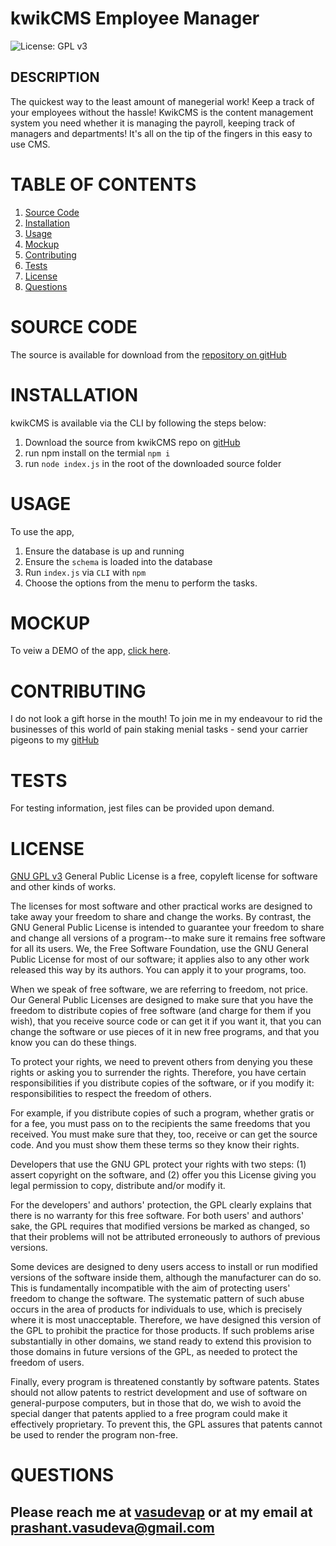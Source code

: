 # kwikCMS Employee Manager
![License: GPL v3](https://img.shields.io/badge/License-GPLv3-blue.svg)

## DESCRIPTION

The quickest way to the least amount of manegerial work!  Keep a track of your employees without the hassle!  KwikCMS is the content management system you need whether it is managing the payroll, keeping track of managers and departments!  It's all on the tip of the fingers in this easy to use CMS.


# TABLE OF CONTENTS

1. [Source Code](#source-code)
2. [Installation](#installation)
3. [Usage](#usage)
4. [Mockup](#mockup)
5. [Contributing](#contributing)
6. [Tests](#tests)
7. [License](#license)
8. [Questions](#questions)

# SOURCE CODE
The source is available for download from the [repository on gitHub](https://github.com/vasudevap/kwikCMS.git)

# INSTALLATION
kwikCMS is available via the CLI by following the steps below:
1. Download the source from kwikCMS repo on [gitHub](https://github.com/vasudevap/kwikCMS.git)
2. run npm install on the termial `npm i`
3. run `node index.js` in the root of the downloaded source folder

# USAGE
To use the app,
1. Ensure the database is up and running
2. Ensure the `schema` is loaded into the database
3. Run `index.js` via `CLI` with `npm`
4. Choose the options from the menu to perform the tasks.
  
# MOCKUP
To veiw a DEMO of the app, [click here](https://drive.google.com/file/d/1qKjTTYcRjMwWA3F8VDq4y4vy_Bqil-tq/view?usp=sharing).

# CONTRIBUTING
I do not look a gift horse in the mouth!  To join me in my endeavour to rid the businesses of this world of pain staking menial tasks - send your carrier pigeons to my [gitHub](https://github.com/vasudevap)

# TESTS
For testing information, jest files can be provided upon demand.

# LICENSE
[GNU GPL v3](https://www.gnu.org/licenses/gpl-3.0)
 General Public License is a free, copyleft license for software and other kinds of works.

The licenses for most software and other practical works are designed to take away your freedom to share and change the works. By contrast, the GNU General Public License is intended to guarantee your freedom to share and change all versions of a program--to make sure it remains free software for all its users. We, the Free Software Foundation, use the GNU General Public License for most of our software; it applies also to any other work released this way by its authors. You can apply it to your programs, too.

When we speak of free software, we are referring to freedom, not price. Our General Public Licenses are designed to make sure that you have the freedom to distribute copies of free software (and charge for them if you wish), that you receive source code or can get it if you want it, that you can change the software or use pieces of it in new free programs, and that you know you can do these things.

To protect your rights, we need to prevent others from denying you these rights or asking you to surrender the rights. Therefore, you have certain responsibilities if you distribute copies of the software, or if you modify it: responsibilities to respect the freedom of others.

For example, if you distribute copies of such a program, whether gratis or for a fee, you must pass on to the recipients the same freedoms that you received. You must make sure that they, too, receive or can get the source code. And you must show them these terms so they know their rights.

Developers that use the GNU GPL protect your rights with two steps: (1) assert copyright on the software, and (2) offer you this License giving you legal permission to copy, distribute and/or modify it.

For the developers' and authors' protection, the GPL clearly explains that there is no warranty for this free software. For both users' and authors' sake, the GPL requires that modified versions be marked as changed, so that their problems will not be attributed erroneously to authors of previous versions.

Some devices are designed to deny users access to install or run modified versions of the software inside them, although the manufacturer can do so. This is fundamentally incompatible with the aim of protecting users' freedom to change the software. The systematic pattern of such abuse occurs in the area of products for individuals to use, which is precisely where it is most unacceptable. Therefore, we have designed this version of the GPL to prohibit the practice for those products. If such problems arise substantially in other domains, we stand ready to extend this provision to those domains in future versions of the GPL, as needed to protect the freedom of users.

Finally, every program is threatened constantly by software patents. States should not allow patents to restrict development and use of software on general-purpose computers, but in those that do, we wish to avoid the special danger that patents applied to a free program could make it effectively proprietary. To prevent this, the GPL assures that patents cannot be used to render the program non-free.


# QUESTIONS
Please reach me at [vasudevap](https://github.com/vasudevap) or at my email at prashant.vasudeva@gmail.com
---

